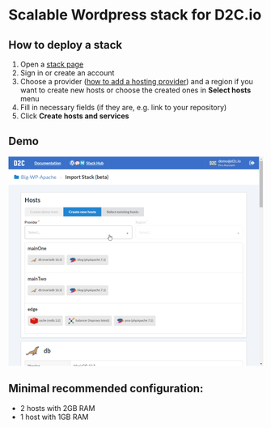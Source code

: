 # Scalable Wordpress stack for D2C.io

## How to deploy a stack

1. Open a [stack page](https://panel.d2c.io/?https://github.com/d2cio/wordpress-scalable-apache-stack/archive/master.zip)
2. Sign in or create an account
3. Choose a provider ([how to add a hosting provider](https://docs.d2c.io/providers/cloud-providers/)) and a region if you want to create new hosts or choose the created ones in **Select hosts** menu
3. Fill in necessary fields (if they are, e.g. link to your repository)
4. Click **Create hosts and services**

## Demo

![How to deploy a stack](https://github.com/mastappl/images/blob/master/wpbig_apache.gif)

## Minimal recommended configuration:

- 2 hosts with 2GB RAM
- 1 host with 1GB RAM
